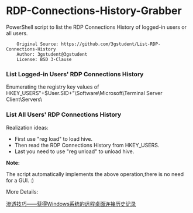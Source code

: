 # RDP-Connections-History-Grabber

PowerShell script to list the RDP Connections History of logged-in users or all users.

        Original Source: https://github.com/3gstudent/List-RDP-Connections-History
        Author: 3gstudent@3gstudent
        License: BSD 3-Clause

### List Logged-in Users' RDP Connections History

Enumerating the registry key values of HKEY_USERS\"+$User.SID+"\Software\Microsoft\Terminal Server Client\Servers\

### List All Users' RDP Connections History

Realization ideas:

- First use "reg load" to load hive.
- Then read the RDP Connections History from HKEY_USERS.
- Last you need to use "reg unload" to unload hive. 

**Note:**

The script automatically implements the above operation,there is no need for a GUI. :)


More Details:

[渗透技巧——获得Windows系统的远程桌面连接历史记录](https://3gstudent.github.io/%E6%B8%97%E9%80%8F%E6%8A%80%E5%B7%A7-%E8%8E%B7%E5%BE%97Windows%E7%B3%BB%E7%BB%9F%E7%9A%84%E8%BF%9C%E7%A8%8B%E6%A1%8C%E9%9D%A2%E8%BF%9E%E6%8E%A5%E5%8E%86%E5%8F%B2%E8%AE%B0%E5%BD%95)
